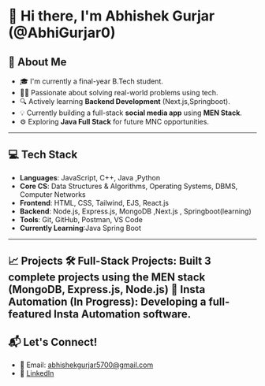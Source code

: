 # 👋 Hi there, I'm Abhishek Gurjar (@AbhiGurjar0)

## 🚀 About Me

- 🎓 I'm currently a final-year B.Tech student.
- 👨‍💻 Passionate about solving real-world problems using tech.
- 🔍 Actively learning **Backend Development** (Next.js,Springboot).
- 💡 Currently building a full-stack **social media app** using **MEN Stack**.
- ⚙️ Exploring **Java Full Stack** for future MNC opportunities.


---

## 💻 Tech Stack

- **Languages**: JavaScript, C++, Java ,Python
- **Core CS**: Data Structures & Algorithms, Operating Systems, DBMS, Computer Networks
- **Frontend**: HTML, CSS, Tailwind, EJS, React.js
- **Backend**: Node.js, Express.js, MongoDB ,Next.js , Springboot(learning)
- **Tools**: Git, GitHub, Postman, VS Code
- **Currently Learning**:Java Spring Boot

---
📈 Projects
    🛠️ Full-Stack Projects: Built 3 complete projects using the MEN stack (MongoDB, Express.js, Node.js)
    📱 Insta Automation (In Progress): Developing a full-featured Insta Automation software.
---

## 📬 Let's Connect!
- 📧 Email: abhishekgurjar5700@gmail.com
- 🔗 [LinkedIn](https://www.linkedin.com/in/abhigurjar0/)




